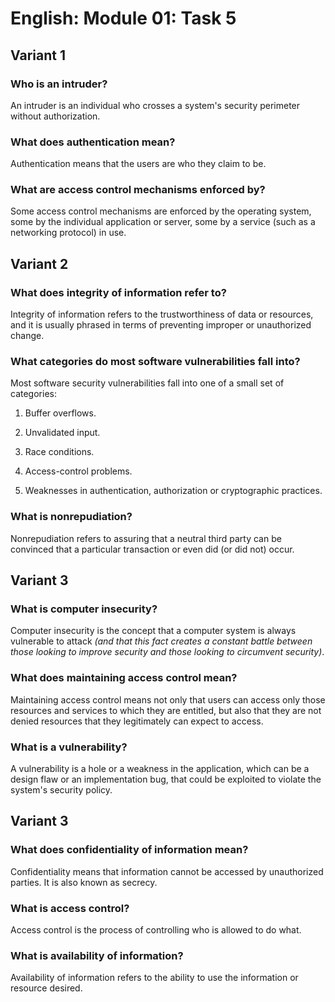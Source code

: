 # English: Module 01: Task 5

## Variant 1

### Who is an intruder?

An intruder is an individual who crosses a system's security perimeter without authorization.

### What does authentication mean?

Authentication means that the users are who they claim to be.

### What are access control mechanisms enforced by?

Some access control mechanisms are enforced by the operating system, some by the individual application or server, some by a service (such as a networking protocol) in use.


## Variant 2

### What does integrity of information refer to?

Integrity of information refers to the trustworthiness of data or resources, and it is usually phrased in terms of preventing improper or unauthorized change.

### What categories do most software vulnerabilities fall into?

Most software security vulnerabilities fall into one of a small set of categories:

1. Buffer overflows.

2. Unvalidated input.

3. Race conditions.

4. Access-control problems.

5. Weaknesses in authentication, authorization or cryptographic practices.

### What is nonrepudiation?

Nonrepudiation refers to assuring that a neutral third party can be convinced that a particular transaction or even did (or did not) occur.


## Variant 3

### What is computer insecurity?

Computer insecurity is the concept that a computer system is always vulnerable to attack *(and that this fact creates a constant battle between those looking to improve security and those looking to circumvent security)*.

### What does maintaining access control mean?

Maintaining access control means not only that users can access only those resources and services to which they are entitled, but also that they are not denied resources that they legitimately can expect to access.

### What is a vulnerability?

A vulnerability is a hole or a weakness in the application, which can be a design flaw or an implementation bug, that could be exploited to violate the system's security policy.


## Variant 3

### What does confidentiality of information mean?

Confidentiality means that information cannot be accessed by unauthorized parties. It is also known as secrecy.

### What is access control?

Access control is the process of controlling who is allowed to do what.

### What is availability of information?

Availability of information refers to the ability to use the information or resource desired.

